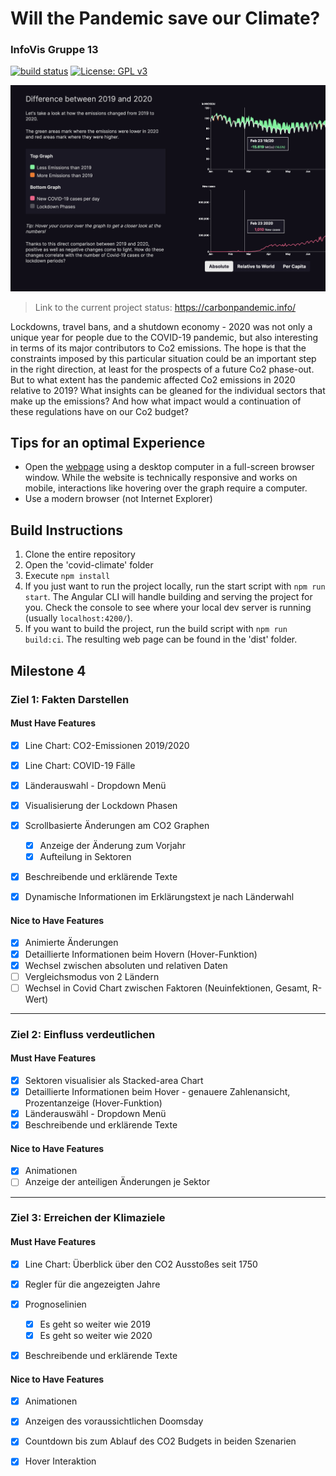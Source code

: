 # Will the Pandemic save our Climate?

### InfoVis Gruppe 13

[![build status](https://github.com/timcreatedit/infovis-gruppe-13/workflows/Build/badge.svg)](https://github.com/timcreatedit/infovis-gruppe-13/actions) [![License: GPL v3](https://img.shields.io/badge/License-GPLv3-blue.svg)](https://www.gnu.org/licenses/gpl-3.0)

![Screenshot](./Screenshot.png)

>  Link to the current project status: https://carbonpandemic.info/



Lockdowns, travel bans, and a shutdown economy - 2020 was not only a unique year for people due to the COVID-19 pandemic, but also interesting in terms of its major contributors to Co2 emissions.
The hope is that the constraints imposed by this particular situation could be an important step in the right direction, at least for the prospects of a future Co2 phase-out.
But to what extent has the pandemic affected Co2 emissions in 2020 relative to 2019? What insights can be gleaned for the individual sectors that make up the emissions?
And how what impact would a continuation of these regulations have on our Co2 budget?

## Tips for an optimal Experience

- Open the [webpage](https://carbonpandemic.info/) using a desktop computer in a full-screen browser window. While the website is technically responsive and works on mobile, interactions like hovering over the graph require a computer.
- Use a modern browser (not Internet Explorer)

## Build Instructions

1. Clone the entire repository
2. Open the 'covid-climate' folder
3. Execute ``npm install``
4. If you just want to run the project locally, run the start script with  ``npm run start``. The Angular CLI will handle building and serving the project for you. Check the console to see where your local dev server is running (usually ``localhost:4200/``).
5. If you want to build the project, run the build script with ``npm run build:ci``. The resulting web page can be found in the 'dist' folder.

## Milestone 4

### Ziel 1: Fakten Darstellen

#### Must Have Features

- [x] Line Chart: CO2-Emissionen 2019/2020
- [x] Line Chart: COVID-19 Fälle
- [x] Länderauswahl - Dropdown Menü
- [x] Visualisierung der Lockdown Phasen
- [x] Scrollbasierte Änderungen am CO2 Graphen
  - [x] Anzeige der Änderung zum Vorjahr
  - [x] Aufteilung in Sektoren
- [X] Beschreibende und erklärende Texte
- [x] Dynamische Informationen im Erklärungstext je nach Länderwahl


#### Nice to Have Features

- [x] Animierte Änderungen
- [x] Detaillierte Informationen beim Hovern (Hover-Funktion)
- [x] Wechsel zwischen absoluten und relativen Daten
- [ ] Vergleichsmodus von 2 Ländern
- [ ] Wechsel in Covid Chart zwischen Faktoren 	(Neuinfektionen, Gesamt, R-Wert)

***

### Ziel 2: Einfluss verdeutlichen

#### Must Have Features

- [x] Sektoren visualisier als Stacked-area Chart
- [x] Detaillierte Informationen beim Hover - genauere Zahlenansicht, Prozentanzeige (Hover-Funktion)
- [x] Länderauswähl - Dropdown Menü
- [x] Beschreibende und erklärende Texte

#### Nice to Have Features

- [x] Animationen
- [ ] Anzeige der anteiligen Änderungen je Sektor

***

### Ziel 3: Erreichen der Klimaziele

#### Must Have Features

- [x] Line Chart: Überblick über den CO2 Ausstoßes seit 1750 
- [x] Regler für die angezeigten Jahre
- [x] Prognoselinien
  - [x] Es geht so weiter wie 2019
  - [x] Es geht so weiter wie 2020
- [x] Beschreibende und erklärende Texte


#### Nice to Have Features

- [x] Animationen
- [X] Anzeigen des voraussichtlichen Doomsday
- [X] Countdown bis zum Ablauf des CO2 Budgets in beiden Szenarien
- [x] Hover Interaktion


